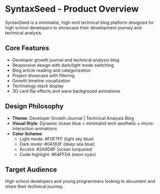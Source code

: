 # SyntaxSeed - Product Overview

SyntaxSeed is a minimalist, high-end technical blog platform designed for high school developers to showcase their development journey and technical analysis.

## Core Features

- Developer growth journal and technical analysis blog
- Responsive design with dark/light mode switching
- Blog article reading and categorization
- Project showcase with filtering
- Growth timeline visualization
- Technology stack display
- 3D card flip effects and wave background animations

## Design Philosophy

- **Theme**: Developer Growth Journal | Technical Analysis Blog
- **Visual Style**: Dynamic ocean blue × minimalist tech aesthetic × micro-interaction animations
- **Color Scheme**:
  - Light mode: #F0F7FF (light sky blue)
  - Dark mode: #0A192F (deep sea blue)
  - Accent: #2A9D8F (ocean turquoise)
  - Code highlight: #64FFDA (neon cyan)

## Target Audience

High school developers and young programmers looking to document and share their technical journey.
